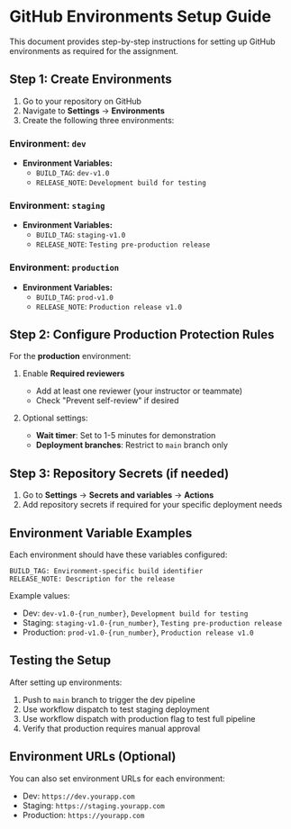 # GitHub Environments Setup Guide

This document provides step-by-step instructions for setting up GitHub environments as required for the assignment.

## Step 1: Create Environments

1. Go to your repository on GitHub
2. Navigate to **Settings** → **Environments**
3. Create the following three environments:

### Environment: `dev`
- **Environment Variables:**
  - `BUILD_TAG`: `dev-v1.0`
  - `RELEASE_NOTE`: `Development build for testing`

### Environment: `staging`
- **Environment Variables:**
  - `BUILD_TAG`: `staging-v1.0`
  - `RELEASE_NOTE`: `Testing pre-production release`

### Environment: `production`
- **Environment Variables:**
  - `BUILD_TAG`: `prod-v1.0`
  - `RELEASE_NOTE`: `Production release v1.0`

## Step 2: Configure Production Protection Rules

For the **production** environment:

1. Enable **Required reviewers**
   - Add at least one reviewer (your instructor or teammate)
   - Check "Prevent self-review" if desired

2. Optional settings:
   - **Wait timer**: Set to 1-5 minutes for demonstration
   - **Deployment branches**: Restrict to `main` branch only

## Step 3: Repository Secrets (if needed)

1. Go to **Settings** → **Secrets and variables** → **Actions**
2. Add repository secrets if required for your specific deployment needs

## Environment Variable Examples

Each environment should have these variables configured:

```
BUILD_TAG: Environment-specific build identifier
RELEASE_NOTE: Description for the release
```

Example values:
- Dev: `dev-v1.0-{run_number}`, `Development build for testing`
- Staging: `staging-v1.0-{run_number}`, `Testing pre-production release`
- Production: `prod-v1.0-{run_number}`, `Production release v1.0`

## Testing the Setup

After setting up environments:

1. Push to `main` branch to trigger the dev pipeline
2. Use workflow dispatch to test staging deployment
3. Use workflow dispatch with production flag to test full pipeline
4. Verify that production requires manual approval

## Environment URLs (Optional)

You can also set environment URLs for each environment:
- Dev: `https://dev.yourapp.com`
- Staging: `https://staging.yourapp.com`  
- Production: `https://yourapp.com`